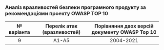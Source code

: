 ### Аналіз вразливостей безпеки програмного продукту за рекомендаціями проекту OWASP TOP 10

|№ варіанта|Перелік атак (вразливостей)|Порівняння двох версій документу OWASP Top 10|
|:---:|:---:|:---:|
|9|A1-А5|2004-2021|